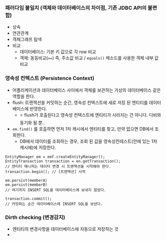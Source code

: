 ### 패러다임 불일치 (객체와 데이터베이스의 차이점, 기존 JDBC API의 불편함)
- 상속
- 연관관계
- 객체그래프 탐색
- 비교
  - 데이터베이스: 기본 키 값으로 각 row 비교
  - 객체: 동등비교(`==`) 즉, 주소값 비교 / `equals()` 메소드를 사용한 객체 내부 값 비교
  
  
### 영속성 컨텍스트 (Persistence Context)
- 어플리케이션과 데이터베이스 사이에서 객체를 보관하는 가상의 데이터베이스 같은 역할을 한다.
- flush: 트랜잭션을 커밋하는 순간, 영속성 컨텍스트에 새로 저징 된 엔티티를 데이터베이스에 반영한다. 
  - :star:  flush가 호출된다고 영속성 컨텍스트에 엔티티가 사라지는 건 아니다. 디비와 동기화 될 뿐..
- `em.find()` 를 호출하면 먼저 1차 캐시에서 엔티티를 찾고, 만약 없으면 DB에서 조회한다.
  - DB에서 데이터를 조회하는 경우, 조회 된 값을 영속성컨테스트(안에 있는 1차 캐시에)에 저장한다.  
```
EntityManager em = emf.createEntityManager();
EntityTransaction transaction = en.getTransaction();
// 엔티티 매니저는 데이터 변경 시 트랜잭션을 시작해야 한다.
transaction.begin(); // [트랜잭션] 시작

em.persist(memberA)
em.persist(memberB)
// 여기까지 INSERT SQL을 데이터베이스에 보내지 않았다.

transaction.commit();
// 커밋하는 순간 데이터베이스에 INSERT SQL을 보낸다.
```


### Dirth checking (변경감지)
- 엔티티의 변경사항을 데이터베이스에 자동으로 저장하는 것
- 
